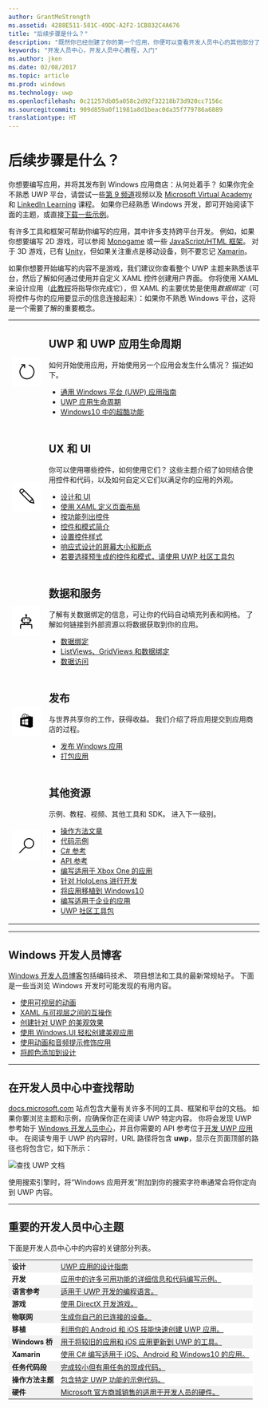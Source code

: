 ```yaml
---
author: GrantMeStrength
ms.assetid: 4288E511-581C-49DC-A2F2-1CB832C4A676
title: "后续步骤是什么？"
description: "既然你已经创建了你的第一个应用，你便可以查看开发人员中心的其他部分了。 以下是它所包含的其他部分的简介。"
keywords: "开发人员中心，开发人员中心教程，入门"
ms.author: jken
ms.date: 02/08/2017
ms.topic: article
ms.prod: windows
ms.technology: uwp
ms.openlocfilehash: 0c21257db05a058c2d92f32218b73d920cc7156c
ms.sourcegitcommit: 909d859a0f11981a8d1beac0da35f779786a6889
translationtype: HT
---
```

<link rel="stylesheet" href="https://az835927.vo.msecnd.net/sites/uwp/Resources/css/custom.css">

# <a name="whats-next"></a>后续步骤是什么？

你想要编写应用，并将其发布到 Windows 应用商店：从何处着手？ 如果你完全不熟悉 UWP 平台，请尝试一些<a href="https://channel9.msdn.com/">第 9 频道</a>视频以及 <a href="https://mva.microsoft.com">Microsoft Virtual Academy</a> 和 [LinkedIn Learning](https://www.linkedin.com/topic/windows-programming) 课程。 如果你已经熟悉 Windows 开发，即可开始阅读下面的主题，或直接[下载一些示例](https://msdn.microsoft.com/windows/uwp/get-started/get-uwp-app-samples)。

有许多工具和框架可帮助你编写的应用，其中许多支持跨平台开发。 例如，如果你想要编写 2D 游戏，可以参阅 <a href="http://www.monogame.net">Monogame</a> 或一些 [JavaScript/HTML 框架](https://html5gameengine.com/)。 对于 3D 游戏，已有 <a href="http://www.unity3d.com">Unity</a>，但如果关注重点是移动设备，则不要忘记 <a href="http://www.xamarin.com">Xamarin</a>。

如果你想要开始编写的内容不是游戏，我们建议你查看整个 UWP 主题来熟悉该平台，然后了解如何通过使用并自定义 XAML 控件创建用户界面。 你将使用 XAML 来设计应用（[此教程](../layout/grid-tutorial.md)将指导你完成它），但 XAML 的主要优势是使用*数据绑定*（可将控件与你的应用要显示的信息连接起来）：如果你不熟悉 Windows 平台，这将是一个需要了解的重要概念。 
<table class="wdg-noborder">
<tr>
 <td width=60><img src="images/icon3.png" alt="Bullet point" width=64></td>
    <td><h2>UWP 和 UWP 应用生命周期</h2><p>如何开始使用应用，开始使用另一个应用会发生什么情况？ 描述如下。</p> <ul>
    <li><a href="https://msdn.microsoft.com/windows/uwp/get-started/universal-application-platform-guide">通用 Windows 平台 (UWP) 应用指南</a></li>
    <li><a href="https://msdn.microsoft.com/windows/uwp/launch-resume/app-lifecycle">UWP 应用生命周期</a></li>
    <li><a href="https://developer.microsoft.com/windows/windows-10-for-developers">Windows10 中的超酷功能</a></ul></td>  
</tr>
<tr>
 <td width=60><img src="images/icon7.png" alt="Bullet point" width=64></td>
    <td><h2>UX 和 UI</h2><p>你可以使用哪些控件，如何使用它们？ 这些主题介绍了如何结合使用控件和代码，以及如何自定义它们以满足你的应用的外观。</p> <ul>
    <li><a href="https://developer.microsoft.com/windows/design">设计和 UI</a></li>
    <li><a href="https://msdn.microsoft.com/windows/uwp/layout/layouts-with-xaml">使用 XAML 定义页面布局</a></li>
    <li><a href="https://msdn.microsoft.com/windows/uwp/controls-and-patterns/controls-by-function">按功能列出控件</a></li>
      <li><a href="https://msdn.microsoft.com/windows/uwp/controls-and-patterns/controls-and-events-intro">控件和模式简介</a></li>
     <li><a href="https://msdn.microsoft.com/windows/uwp/controls-and-patterns/styling-controls">设置控件样式</a></li>
      <li><a href="https://msdn.microsoft.com/windows/uwp/layout/screen-sizes-and-breakpoints-for-responsive-design">响应式设计的屏幕大小和断点</a></li>
      <li><a href="https://developer.microsoft.com/windows/projects/campaigns/welcome-toolbox">若要选择预生成的控件和模式，请使用 UWP 社区工具包</a></li>
    </ul></td>  
</tr>
<tr>
 <td width=60><img src="images/icon6.png" alt="Bullet point" width=64></td>
    <td><h2>数据和服务</h2><p>了解有关数据绑定的信息，可让你的代码自动填充列表和网格。 了解如何链接到外部资源以将数据获取到你的应用。</p> <ul>
    <li><a href="https://msdn.microsoft.com/windows/uwp/data-binding/index">数据绑定</a></li>
    <li><a href="https://msdn.microsoft.com/windows/uwp/controls-and-patterns/listview-and-gridview">ListViews、GridViews 和数据绑定</a></li>
     <li><a href="https://msdn.microsoft.com/windows/uwp/data-access/index">数据访问</a></li>
    </ul></td>  
</tr>
<tr>
 <td width=60><img src="images/icon4.png" alt="Bullet point" width=64></td>
    <td><h2>发布</h2><p>与世界共享你的工作，获得收益。 我们介绍了将应用提交到应用商店的过程。</p> <ul>
    <li><a href="https://msdn.microsoft.com/windows/uwp/publish/index">发布 Windows 应用</a></li>
    <li><a href="https://msdn.microsoft.com/windows/uwp/packaging/index">打包应用</a></li>
    </ul></td>  
</tr>
<tr>
 <td width=60><img src="images/icon2.png" alt="Bullet point" width=64></td>
    <td><h2>其他资源</h2><p>示例、教程、视频、其他工具和 SDK。 进入下一级别。</p>
    <ul>
    <li><a href="https://developer.microsoft.com/windows/develop">操作方法文章</a></li>
    <li><a href="https://developer.microsoft.com/windows/samples">代码示例</a></li>
    <li><a href="https://msdn.microsoft.com/library/618ayhy6(VS.110).aspx">C# 参考</a></li>
    <li><a href="https://msdn.microsoft.com/library/windows/apps/bg124285.aspx">API 参考</a></li>
     <li><a href="https://msdn.microsoft.com/windows/uwp/xbox-apps/index">编写适用于 Xbox One 的应用</a></li>
     <li><a href="https://www.microsoft.com/microsoft-hololens/developers">针对 HoloLens 进行开发</a></li>
     <li><a href="https://msdn.microsoft.com/windows/uwp/porting/index">将应用移植到 Windows10</a></li>
      <li><a href="https://msdn.microsoft.com/windows/uwp/enterprise/index">编写适用于企业的应用</a></li>
      <li><a href="https://blogs.windows.com/buildingapps/2016/08/17/introducing-the-uwp-community-toolkit/#D1IfVxCZMQGZqlc7.97">UWP 社区工具包</a></li>
    </ul>
    </td>  
</tr>
</table>

<hr>

## <a name="windows-developer-blog"></a>Windows 开发人员博客

[Windows 开发人员博客](https://blogs.windows.com/buildingapps)包括编码技术、 项目想法和工具的最新常规帖子。 下面是一些当浏览 Windows 开发时可能发现的有用内容。

* [使用可视层的动画](https://blogs.windows.com/buildingapps/2016/09/16/animations-with-the-visual-layer/#JM2XkQcL7MRSXe3X.97)
* [XAML 与可视层之间的互操作](https://blogs.windows.com/buildingapps/2016/08/26/interop-between-xaml-and-the-visual-layer/#ue6O7MWpqrVFE81K.97)
* [创建针对 UWP 的美观效果](https://blogs.windows.com/buildingapps/2016/09/12/creating-beautiful-effects-for-uwp/#85jsfw6PFXX825rR.97)
* [使用 Windows.UI 轻松创建美观应用](https://blogs.windows.com/buildingapps/2016/08/23/beautiful-apps-made-possible-and-easy-with-windows-ui/#GBREkRSBwsRvi2uL.97)
* [使用动画和音频提示修饰应用](https://blogs.windows.com/buildingapps/2016/08/09/polishing-your-app-with-animations-and-audio-cues/#hziKxt2xPwUE1oqU.97) 
* [将颜色添加到设计](https://blogs.windows.com/buildingapps/2016/07/28/adding-color-to-your-design/#HcPqMlfPsuKETOIo.97)

<hr>

## <a name="finding-help-in-the-dev-center"></a>在开发人员中心中查找帮助

[docs.microsoft.com](http://docs.microsoft.com) 站点包含大量有关许多不同的工具、框架和平台的文档。 如果你要浏览主题和示例，应确保你正在阅读 UWP 特定内容。 你将会发现 UWP 参考始于 [Windows 开发人员中心](https://developer.microsoft.com/windows/apps)，并且你需要的 API 参考位于[开发 UWP 应用](https://docs.microsoft.com/uwp/api/) 中。
在阅读专用于 UWP 的内容时，URL 路径将包含 **uwp**，显示在页面顶部的路径也将包含它，如下所示：

![查找 UWP 文档](images/UWP-docs.png)

使用搜索引擎时，将“Windows 应用开发”附加到你的搜索字符串通常会将你定向到 UWP 内容。


<hr>


## <a name="important-dev-center-topics"></a>重要的开发人员中心主题

下面是开发人员中心中的内容的关键部分列表。 


<table style="width:100%">
<colgroup>
<col width="20%" />
<col width="80%" />
</colgroup>


<tbody>

<tr class="even" style="background-color: #f2f2f2">
<td align="left"><strong>设计</strong></td>
<td align="left"><a href="http://go.microsoft.com/fwlink/p/?LinkId=533896">UWP 应用的设计指南</a></td>
</tr>


<tr class="odd" style="background-color: #ffffff">
<td align="left"><strong>开发</strong></td>
<td align="left"><a href="http://go.microsoft.com/fwlink/p/?LinkId=529575">应用中的许多可用功能的详细信息和代码编写示例。</a></td>
</tr>
<tr class="even" style="background-color: #f2f2f2">
<td align="left"><strong>语言参考</strong></td>
<td align="left"><a href="https://msdn.microsoft.com/library/windows/apps/bg124285.aspx">适用于 UWP 开发的编程语言。</a></td>
</tr>
<tr class="odd" style="background-color: #ffffff">
<td align="left"><strong>游戏</strong></td>
<td align="left"><a href="http://go.microsoft.com/fwlink/p/?LinkId=534184">使用 DirectX 开发游戏。</a></td>
</tr>
<tr class="even" style="background-color: #f2f2f2">
<td align="left"><strong>物联网</strong></td>
<td align="left"><a href="http://go.microsoft.com/fwlink/p/?LinkId=534186">生成你自己的已连接的设备。</a></td>
</tr>
<tr class="odd" style="background-color: #ffffff">
<td align="left"><strong>移植</strong></td>
<td align="left"><a href="https://msdn.microsoft.com/library/windows/apps/Mt238321">利用你的 Android 和 iOS 技能快速创建 UWP 应用。</a></td>
</tr>
<tr class="even" style="background-color: #f2f2f2">
<td align="left"><strong>Windows 桥</strong></td>
<td align="left"><a href="https://developer.microsoft.com/windows/bridges">用于将较旧的应用和 iOS 应用更新到 UWP 的工具。</a></td>
</tr>
<tr class="odd" style="background-color: #ffffff">
<td align="left"><strong>Xamarin</strong></td>
<td align="left"><a href="https://www.xamarin.com">使用 C# 编写适用于 iOS、Android 和 Windows10 的应用。</a></td>
</tr>
<tr class="even" style="background-color: #f2f2f2">
<td align="left"><strong>任务代码段</strong></td>
<td align="left"><a href="https://github.com/Microsoft/Windows-task-snippets">完成较小但有用任务的现成代码。</a></td>
</tr>
<tr class="odd" style="background-color: #ffffff">
<td align="left"><strong>操作方法主题</strong></td>
<td align="left"><a href="https://developer.microsoft.com/windows/develop">包含特定 UWP 功能的示例代码。</a></td>
</tr>
<tr class="even" style="background-color: #f2f2f2">
<td align="left"><strong>硬件</strong></td>
<td align="left"><a href="https://www.microsoftstore.com/store/msusa/en_US/cat/Developer/categoryID.69418300?icid=en_US_Store_UH_BusEd_Dev">Microsoft 官方商城销售的适用于开发人员的硬件。</a></td>
</tr>
</table>






